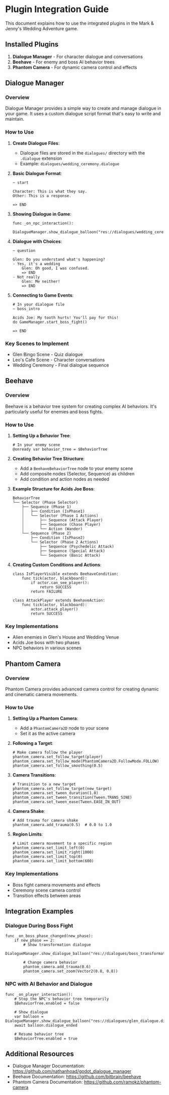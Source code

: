 # Plugin Integration Guide

This document explains how to use the integrated plugins in the Mark & Jenny's Wedding Adventure game.

## Installed Plugins

1. **Dialogue Manager** - For character dialogue and conversations
2. **Beehave** - For enemy and boss AI behavior trees
3. **Phantom Camera** - For dynamic camera control and effects

## Dialogue Manager

### Overview
Dialogue Manager provides a simple way to create and manage dialogue in your game. It uses a custom dialogue script format that's easy to write and maintain.

### How to Use

1. **Create Dialogue Files**:
   - Dialogue files are stored in the `dialogues/` directory with the `.dialogue` extension
   - Example: `dialogues/wedding_ceremony.dialogue`

2. **Basic Dialogue Format**:
   ```
   ~ start

   Character: This is what they say.
   Other: This is a response.
   
   => END
   ```

3. **Showing Dialogue in Game**:
   ```gdscript
   func _on_npc_interaction():
       DialogueManager.show_dialogue_balloon("res://dialogues/wedding_ceremony.dialogue")
   ```

4. **Dialogue with Choices**:
   ```
   ~ question
   
   Glen: Do you understand what's happening?
   - Yes, it's a wedding
       Glen: Oh good, I was confused.
       => END
   - Not really
       Glen: Me neither!
       => END
   ```

5. **Connecting to Game Events**:
   ```gdscript
   # In your dialogue file
   ~ boss_intro
   
   Acids Joe: My tooth hurts! You'll pay for this!
   do GameManager.start_boss_fight()
   
   => END
   ```

### Key Scenes to Implement
- Glen Bingo Scene - Quiz dialogue
- Leo's Cafe Scene - Character conversations
- Wedding Ceremony - Final dialogue sequence

## Beehave

### Overview
Beehave is a behavior tree system for creating complex AI behaviors. It's particularly useful for enemies and boss fights.

### How to Use

1. **Setting Up a Behavior Tree**:
   ```gdscript
   # In your enemy scene
   @onready var behavior_tree = $BehaviorTree
   ```

2. **Creating Behavior Tree Structure**:
   - Add a `BeehaveBehaviorTree` node to your enemy scene
   - Add composite nodes (Selector, Sequence) as children
   - Add condition and action nodes as needed

3. **Example Structure for Acids Joe Boss**:
   ```
   BehaviorTree
   └── Selector (Phase Selector)
       ├── Sequence (Phase 1)
       │   ├── Condition (IsPhase1)
       │   └── Selector (Phase 1 Actions)
       │       ├── Sequence (Attack Player)
       │       ├── Sequence (Chase Player)
       │       └── Action (Wander)
       └── Sequence (Phase 2)
           ├── Condition (IsPhase2)
           └── Selector (Phase 2 Actions)
               ├── Sequence (Psychedelic Attack)
               ├── Sequence (Special Attack)
               └── Sequence (Basic Attack)
   ```

4. **Creating Custom Conditions and Actions**:
   ```gdscript
   class IsPlayerVisible extends BeehaveCondition:
       func tick(actor, blackboard):
           if actor.can_see_player():
               return SUCCESS
           return FAILURE
   
   class AttackPlayer extends BeehaveAction:
       func tick(actor, blackboard):
           actor.attack_player()
           return SUCCESS
   ```

### Key Implementations
- Alien enemies in Glen's House and Wedding Venue
- Acids Joe boss with two phases
- NPC behaviors in various scenes

## Phantom Camera

### Overview
Phantom Camera provides advanced camera control for creating dynamic and cinematic camera movements.

### How to Use

1. **Setting Up a Phantom Camera**:
   - Add a `PhantomCamera2D` node to your scene
   - Set it as the active camera

2. **Following a Target**:
   ```gdscript
   # Make camera follow the player
   phantom_camera.set_follow_target(player)
   phantom_camera.set_follow_mode(PhantomCamera2D.FollowMode.FOLLOW)
   phantom_camera.set_follow_smoothing(0.5)
   ```

3. **Camera Transitions**:
   ```gdscript
   # Transition to a new target
   phantom_camera.set_follow_target(new_target)
   phantom_camera.set_tween_duration(1.0)
   phantom_camera.set_tween_transition(Tween.TRANS_SINE)
   phantom_camera.set_tween_ease(Tween.EASE_IN_OUT)
   ```

4. **Camera Shake**:
   ```gdscript
   # Add trauma for camera shake
   phantom_camera.add_trauma(0.5)  # 0.0 to 1.0
   ```

5. **Region Limits**:
   ```gdscript
   # Limit camera movement to a specific region
   phantom_camera.set_limit_left(0)
   phantom_camera.set_limit_right(1000)
   phantom_camera.set_limit_top(0)
   phantom_camera.set_limit_bottom(600)
   ```

### Key Implementations
- Boss fight camera movements and effects
- Ceremony scene camera control
- Transition effects between areas

## Integration Examples

### Dialogue During Boss Fight
```gdscript
func _on_boss_phase_changed(new_phase):
    if new_phase == 2:
        # Show transformation dialogue
        DialogueManager.show_dialogue_balloon("res://dialogues/boss_transformation.dialogue")
        
        # Change camera behavior
        phantom_camera.add_trauma(0.6)
        phantom_camera.set_zoom(Vector2(0.8, 0.8))
```

### NPC with AI Behavior and Dialogue
```gdscript
func _on_player_interaction():
    # Stop the NPC's behavior tree temporarily
    $BehaviorTree.enabled = false
    
    # Show dialogue
    var balloon = DialogueManager.show_dialogue_balloon("res://dialogues/glen_dialogue.dialogue")
    await balloon.dialogue_ended
    
    # Resume behavior tree
    $BehaviorTree.enabled = true
```

## Additional Resources

- Dialogue Manager Documentation: https://github.com/nathanhoad/godot_dialogue_manager
- Beehave Documentation: https://github.com/bitbrain/beehave
- Phantom Camera Documentation: https://github.com/ramokz/phantom-camera